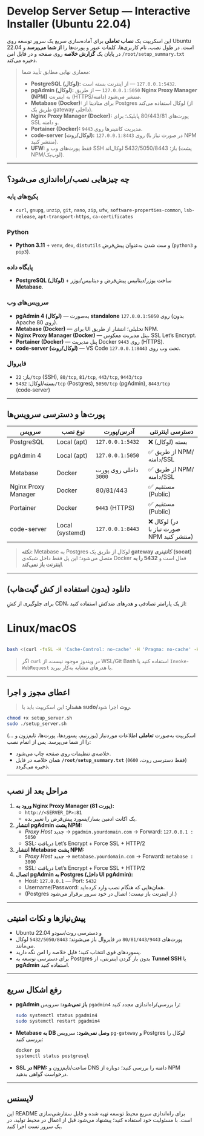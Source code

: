 # Develop Server Setup — Interactive Installer (Ubuntu 22.04)

این اسکریپت یک **نصاب تعاملی** برای آماده‌سازی سریع یک سرور توسعه روی Ubuntu 22.04 است. در طول نصب، نام کاربری‌ها، کلمات عبور و پورت‌ها را **از شما می‌پرسد** و در پایان یک **گزارش خلاصه** روی صفحه و در فایل امن `/root/setup_summary.txt` ذخیره می‌کند.

> معماری نهایی مطابق تأیید شما:
>
> - **PostgreSQL (لوکال):** `127.0.0.1:5432` — از اینترنت بسته است.
> - **pgAdmin (لوکال):** `127.0.0.1:5050` — از طریق **Nginx Proxy Manager (NPM)** به اینترنت (HTTPS/دامنه) منتشر می‌شود.
> - **Metabase (Docker):** برای متادیتا از Postgres لوکال استفاده می‌کند (از طریق یک gateway داخلی).
> - **Nginx Proxy Manager (Docker):** پورت‌های 80/443/81 پابلیک؛ برای SSL و دامنه.
> - **Portainer (Docker):** مدیریت کانتینرها روی `9443`.
> - **code-server (لوکال/روت):** روی `127.0.0.1:8443` (در صورت نیاز با NPM منتشر کنید).
> - **UFW:** فقط پورت‌های وب و SSH باز؛ 5432/5050/8443 لوکال‌اند (پشت NPM/لوپ‌بک).

---

## چه چیزهایی نصب/راه‌اندازی می‌شود؟

### پکیج‌های پایه
- `curl`, `gnupg`, `unzip`, `git`, `nano`, `zip`, `ufw`, `software-properties-common`, `lsb-release`, `apt-transport-https`, `ca-certificates`

### Python
- **Python 3.11** + `venv`, `dev`, `distutils` و ست شدن به‌عنوان پیش‌فرض (`python3` و `pip3`).

### پایگاه داده
- **PostgreSQL (لوکال)** + ساخت یوزر/دیتابیس پیش‌فرض و دیتابیس/یوزر **Metabase**.

### سرویس‌های وب
- **pgAdmin 4 (لوکال)** — به‌صورت **standalone** روی `127.0.0.1:5050` (بدون Apache روی 80).
- **Metabase (Docker)** — برای UI تحلیلی؛ انتشار از طریق NPM.
- **Nginx Proxy Manager (Docker)** — پنل مدیریت معکوس، SSL Let’s Encrypt.
- **Portainer (Docker)** — پنل مدیریت Docker روی `9443` (HTTPS).
- **code-server (لوکال/روت)** — VS Code تحت وب روی `127.0.0.1:8443`.

### فایروال
- باز: `22/tcp` (SSH), `80/tcp`, `81/tcp`, `443/tcp`, `9443/tcp`
- بسته/لوکال: `5432/tcp` (Postgres), `5050/tcp` (pgAdmin), `8443/tcp` (code‑server)

---

## پورت‌ها و دسترسی سرویس‌ها

| سرویس | نوع نصب | آدرس/پورت | دسترسی اینترنتی |
|---|---|---|---|
| PostgreSQL | Local (apt) | `127.0.0.1:5432` | ❌ بسته (لوکال) |
| pgAdmin 4 | Local (apt) | `127.0.0.1:5050` | ✅ از طریق NPM/دامنه/SSL |
| Metabase | Docker | داخلی روی پورت `3000` | ✅ از طریق NPM/دامنه/SSL |
| Nginx Proxy Manager | Docker | 80/81/443 | ✅ مستقیم (Public) |
| Portainer | Docker | `9443` (HTTPS) | ✅ مستقیم (Public) |
| code-server | Local (systemd) | `127.0.0.1:8443` | ❌ لوکال (در صورت نیاز با NPM منتشر کنید) |

> **نکته:** Metabase به Postgres لوکال از طریق یک **gateway کانتینری (socat)** متصل می‌شود؛ این پل فقط داخل شبکه‌ی Docker فعال است و **5432 را به اینترنت باز نمی‌کند**.

---

## دانلود (بدون استفاده از کش گیت‌هاب)

برای جلوگیری از کشِ CDN، از یک پارامتر تصادفی و هدرهای ضدکش استفاده کنید:
# Linux/macOS
```bash

bash <(curl -fsSL -H 'Cache-Control: no-cache' -H 'Pragma: no-cache' -H 'If-None-Match:' "https://raw.githubusercontent.com/BigPyth0n/Develop-Server-Setup/refs/heads/main/setup_server.sh?nocache=$(date +%s)")


```


> اگر `curl` در ویندوز موجود نیست، از WSL/Git Bash استفاده کنید یا `Invoke-WebRequest` با هدرهای مشابه به‌کار ببرید.

---

## اعطای مجوز و اجرا

> **هشدار:** این اسکریپت باید با **sudo/روت** اجرا شود.

```bash
chmod +x setup_server.sh
sudo ./setup_server.sh
```

اسکریپت به‌صورت **تعاملی** اطلاعات موردنیاز (یوزرنیم، پسوردها، پورت‌ها، تایم‌زون و …) را از شما می‌پرسد. پس از اتمام نصب:

- خلاصه‌ی تنظیمات روی صفحه چاپ می‌شود.
- همان خلاصه در فایل **`/root/setup_summary.txt`** (فقط دسترسی روت، `0600`) ذخیره می‌گردد.

---

## مراحل بعد از نصب

1. **ورود به Nginx Proxy Manager (پورت 81):**  
   - `http://<SERVER_IP>:81`  
   - یک اکانت ادمین بساز/پسورد پیش‌فرض را تغییر بده.
2. **انتشار pgAdmin پشت NPM:**  
   - *Proxy Host* جدید → `pgadmin.yourdomain.com` → Forward: `127.0.0.1 : 5050`  
   - SSL: دریافت Let’s Encrypt + Force SSL + HTTP/2
3. **انتشار Metabase پشت NPM:**  
   - *Proxy Host* جدید → `metabase.yourdomain.com` → Forward: `metabase : 3000`  
   - SSL: دریافت Let’s Encrypt + Force SSL + HTTP/2
4. **اتصال pgAdmin به Postgres (داخل UI pgAdmin):**  
   - Host: `127.0.0.1` — Port: `5432`  
   - Username/Password: همان‌هایی که هنگام نصب وارد کرده‌اید.  
   - (Postgres از اینترنت باز نیست؛ اتصال در خود سرور برقرار می‌شود.)

---

## پیش‌نیازها و نکات امنیتی

- Ubuntu 22.04 و دسترسی روت/سودو
- پورت‌های `80/81/443/9443` در فایروال باز می‌شوند؛ `5432/5050/8443` لوکال می‌مانند.
- پسوردهای قوی انتخاب کنید؛ فایل خلاصه را امن نگه دارید.
- برای دسترسی توسعه به Postgres بدون باز کردن اینترنتی، از **Tunnel SSH** یا **pgAdmin** استفاده کنید.

---

## رفع اشکال سریع

- **pgAdmin باز نمی‌شود:** سرویس `pgadmin4` را بررسی/راه‌اندازی مجدد کنید:  
  ```bash
  sudo systemctl status pgadmin4
  sudo systemctl restart pgadmin4
  ```
- **Metabase به DB وصل نمی‌شود:** سرویس `pg-gateway` و Postgres لوکال را بررسی کنید:  
  ```bash
  docker ps
  systemctl status postgresql
  ```
- **SSL در NPM:** ساعت/تایم‌زون و DNS دامنه را بررسی کنید؛ دوباره از NPM درخواست گواهی بدهید.

---

## لایسنس

این README برای راه‌اندازی سریع محیط توسعه تهیه شده و قابل سفارشی‌سازی است. با مسئولیت خود استفاده کنید؛ پیشنهاد می‌شود قبل از اعمال در محیط تولید، در یک سرور تست اجرا کنید.
